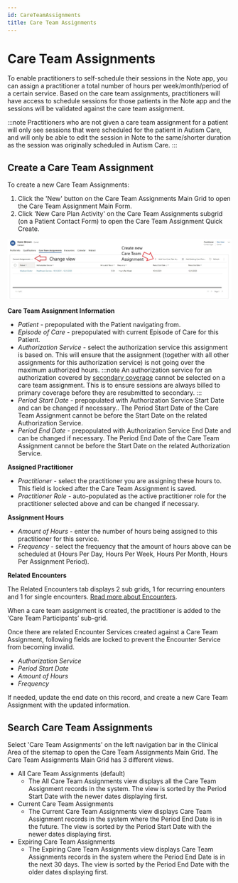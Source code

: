 ```yaml
---
id: CareTeamAssignments
title: Care Team Assignments
---
```


# Care Team Assignments
To enable practitioners to self-schedule their sessions in the Note app, you can assign a practitioner a total number of hours per week/month/period of a certain service. Based on the care team assignments, practitioners will have access to schedule sessions for those patients in the Note app and the sessions will be validated against the care team assignment.

:::note
Practitioners who are not given a care team assignment for a patient will only see sessions that were scheduled for the patient in Autism Care, and will only be able to edit the session in Note to the same/shorter duration as the session was originally scheduled in Autism Care.
::: 

## Create a Care Team Assignment
To create a new Care Team Assignments:
1. Click the 'New' button on the Care Team Assignments Main Grid to open the Care Team Assignment Main Form.
2. Click 'New Care Plan Activity' on the Care Team Assignments subgrid (on a Patient Contact Form) to open the Care Team Assignment Quick Create.

<img src ="/img/careTeamAssignmentSubgrid.jpg" width="900"/>

**Care Team Assignment Information**
- *Patient* - prepopulated with the Patient navigating from.
- *Episode of Care* - prepopulated with current Episode of Care for this Patient.
- *Authorization Service* - select the authorization service this assignment is based on. This will ensure that the assignment (together with all other assignments for this authorization service) is not going over the maximum authorized hours.
:::note
An authorization service for an authorization covered by [secondary coverage](../Patients/Coverages.md) cannot be selected on a care team assignment. This is to ensure sessions are always billed to primary coverage before they are resubmitted to secondary.
:::
- *Period Start Date* - prepopulated with Authorization Service Start Date and can be changed if necessary.. The Period Start Date of the Care Team Assignment cannot be before the Start Date on the related Authorization Service.
- *Period End Date* - prepopulated with Authorization Service End Date and can be changed if necessary. The Period End Date of the Care Team Assignment cannot be before the Start Date on the related Authorization Service.

**Assigned Practitioner**
- *Practitioner* - select the practitioner you are assigning these hours to. This field is locked after the Care Team Assignment is saved.
- *Practitioner Role* - auto-populated as the active practitioner role for the practitioner selected above and can be changed if necessary.

**Assignment Hours**
- *Amount of Hours* - enter the number of hours being assigned to this practitioner for this service.
- *Frequency* - select the frequency that the amount of hours above can be scheduled at (Hours Per Day, Hours Per Week, Hours Per Month, Hours Per Assignment Period).

**Related Encounters** 

The Related Encounters tab displays 2 sub grids, 1 for recurring enounters and 1 for single encounters. [Read more about Encounters](SingleEncounters).


When a care team assignment is created, the practitioner is added to the ‘Care Team Participants’ sub-grid.

Once there are related Encounter Services created against a Care Team Assignment, following fields are locked to prevent the Encounter Service from becoming invalid.
- *Authorization Service*
- *Period Start Date*
- *Amount of Hours*
- *Frequency*

If needed, update the end date on this record, and create a new Care Team Assignment with the updated information.

## Search Care Team Assignments

Select 'Care Team Assignments' on the left navigation bar in the Clinical Area of the sitemap to open the Care Team Assignments Main Grid. The Care Team Assignments Main Grid has 3 different views.
- All Care Team Assignments (default)
    - The All Care Team Assignments view displays all the Care Team Assignment records in the system. The view is sorted by the Period Start Date with the newer dates displaying first. 
- Current Care Team Assignments
    - The Current Care Team Assignments view displays Care Team Assignment records in the system where the Period End Date is in the future. The view is sorted by the Period Start Date with the newer dates displaying first. 
- Expiring Care Team Assignments 
    - The Expiring Care Team Assignments view displays Care Team Assignments records in the system where the Period End Date is in the next 30 days. The view is sorted by the Period End Date with the older dates displaying first.